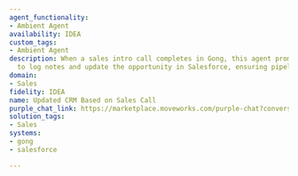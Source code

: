 ```yaml
---
agent_functionality:
- Ambient Agent
availability: IDEA
custom_tags:
- Ambient Agent
description: When a sales intro call completes in Gong, this agent prompts the rep
  to log notes and update the opportunity in Salesforce, ensuring pipeline accuracy.
domain:
- Sales
fidelity: IDEA
name: Updated CRM Based on Sales Call
purple_chat_link: https://marketplace.moveworks.com/purple-chat?conversation=%7B%22messages%22%3A%5B%7B%22parts%22%3A%5B%7B%22richText%22%3A%22%3Cp+xmlns%3D%5C%22http%3A%2F%2Fwww.w3.org%2F1999%2Fxhtml%5C%22%3EYour+Gong+call+with+%3Cb%3EApex+Industries%3C%2Fb%3E+for+the+%3Ci%3EQ3+Expansion%3C%2Fi%3E+opportunity+has+finished.+Based+on+the+transcript%2C+I%27ve+drafted+the+following+summary+and+suggest+updating+the+opportunity+stage.%3C%2Fp%3E%3Cul+xmlns%3D%5C%22http%3A%2F%2Fwww.w3.org%2F1999%2Fxhtml%5C%22%3E%3Cli%3E%3Cb%3ENotes%3A%3C%2Fb%3E+Customer+mentioned+their+implementation+timeline+is+aggressive+and+they+are+looking+to+make+a+decision+by+the+end+of+the+month.+They+need+an+SOW+by+EOD+tomorrow+to+review.%3C%2Fli%3E%3Cli%3E%3Cb%3EStage%3A%3C%2Fb%3E+Proposal%2FPrice+Quote%3C%2Fli%3E%3Cli%3E%3Cb%3ENext+Step%3A%3C%2Fb%3E+Send+SOW+by+EOD+tomorrow.%3C%2Fli%3E%3C%2Ful%3E%3Cp+xmlns%3D%5C%22http%3A%2F%2Fwww.w3.org%2F1999%2Fxhtml%5C%22%3EHow+does+this+look%3F%3C%2Fp%3E%22%7D%2C%7B%22citations%22%3A%5B%7B%22citationTitle%22%3A%22Call+with+Apex+Industries%22%2C%22connectorName%22%3A%22gong%22%7D%5D%7D%2C%7B%22buttons%22%3A%5B%7B%22buttonText%22%3A%22Update+Salesforce%22%2C%22style%22%3A%22filled%22%7D%2C%7B%22buttonText%22%3A%22Edit%22%2C%22style%22%3A%22outlined%22%7D%2C%7B%22buttonText%22%3A%22Discard%22%2C%22style%22%3A%22outlined%22%7D%5D%7D%5D%2C%22role%22%3A%22assistant%22%7D%2C%7B%22parts%22%3A%5B%7B%22richText%22%3A%22%3Cp+xmlns%3D%5C%22http%3A%2F%2Fwww.w3.org%2F1999%2Fxhtml%5C%22%3EDone.+I%27ve+updated+the+opportunity+in+Salesforce.%3C%2Fp%3E%22%7D%2C%7B%22citations%22%3A%5B%7B%22citationTitle%22%3A%22Apex+Industries+-+Q3+Expansion%22%2C%22connectorName%22%3A%22salesforce%22%7D%5D%7D%5D%2C%22role%22%3A%22assistant%22%7D%5D%2C%22assistantConfig%22%3A%7B%22userName%22%3A%22Moveworks%22%2C%22initials%22%3A%22U%22%2C%22providedIcon%22%3A%22silhoutte%22%7D%2C%22userConfig%22%3A%7B%22userName%22%3A%22You%22%2C%22initials%22%3A%22U%22%2C%22providedIcon%22%3A%22silhoutte%22%7D%7D
solution_tags:
- Sales
systems:
- gong
- salesforce

---
```

